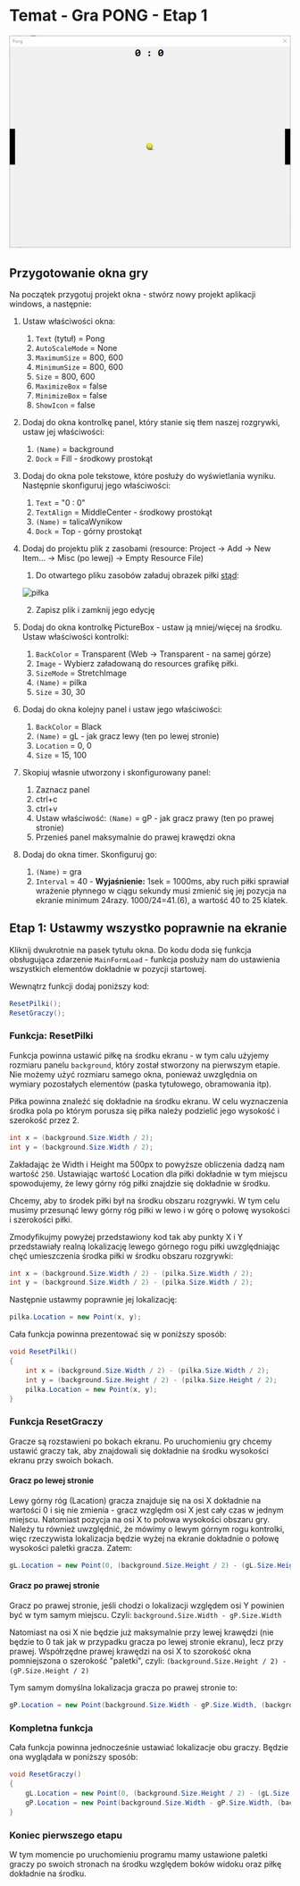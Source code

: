 # Temat - Gra PONG - Etap 1

![screen](Grafiki/T22_screen01.png)

## Przygotowanie okna gry

Na początek przygotuj projekt okna - stwórz nowy projekt aplikacji windows, a następnie:

1. Ustaw właściwości okna:
   1. `Text` (tytuł) = Pong
   2. `AutoScaleMode` = None
   3. `MaximumSize` = 800, 600
   4. `MinimumSize` = 800, 600
   5. `Size` = 800, 600
   6. `MaximizeBox` = false
   7. `MinimizeBox` = false
   8. `ShowIcon` = false
2. Dodaj do okna kontrolkę panel, który stanie się tłem naszej rozgrywki, ustaw jej właściwości:
   1. `(Name)` = background
   2. `Dock` = Fill - środkowy prostokąt
3. Dodaj do okna pole tekstowe, które posłuży do wyświetlania wyniku. Następnie skonfiguruj jego właściwości:
   1. `Text` = "0 : 0"
   2. `TextAlign` = MiddleCenter - środkowy prostokąt
   3. `(Name)` = talicaWynikow
   4. `Dock` = Top - górny prostokąt
4. Dodaj do projektu plik z zasobami (resource: Project -> Add -> New Item... -> Misc (po lewej) -> Empty Resource File)
   1. Do otwartego pliku zasobów załaduj obrazek piłki [stąd](Grafiki/pilka.png):

    ![piłka](Grafiki/pilka.png)

   2. Zapisz plik i zamknij jego edycję
5. Dodaj do okna kontrolkę PictureBox - ustaw ją mniej/więcej na środku. Ustaw właściwości kontrolki:
   1. `BackColor` = Transparent (Web -> Transparent - na samej górze)
   2. `Image` - Wybierz załadowaną do resources grafikę piłki.
   3. `SizeMode` = StretchImage
   4. `(Name)` = pilka
   5. `Size` = 30, 30
6. Dodaj do okna kolejny panel i ustaw jego właściwości:
   1. `BackColor` = Black
   2. `(Name)` = gL - jak gracz lewy (ten po lewej stronie)
   3. `Location` = 0, 0
   4. `Size` = 15, 100
7. Skopiuj własnie utworzony i skonfigurowany panel:
   1. Zaznacz panel
   2. ctrl+c
   3. ctrl+v
   4. Ustaw właściwość: `(Name)` = gP - jak gracz prawy (ten po prawej stronie)
   5. Przenieś panel maksymalnie do prawej krawędzi okna
8. Dodaj do okna timer. Skonfiguruj go:
   1. `(Name)` = gra
   2. `Interval` = 40 - **Wyjaśnienie:** 1sek = 1000ms, aby ruch piłki sprawiał wrażenie płynnego w ciągu sekundy musi zmienić się jej pozycja na ekranie minimum 24razy. 1000/24=41.(6), a wartość 40 to 25 klatek.

## Etap 1: Ustawmy wszystko poprawnie na ekranie

Kliknij dwukrotnie na pasek tytułu okna. Do kodu doda się funkcja obsługująca zdarzenie `MainFormLoad` - funkcja posłuży nam do ustawienia wszystkich elementów dokładnie w pozycji startowej.

Wewnątrz funkcji dodaj poniższy kod:
```csharp
ResetPilki();
ResetGraczy();
```

### Funkcja: ResetPilki
Funkcja powinna ustawić piłkę na środku ekranu - w tym calu użyjemy rozmiaru panelu `background`, który został stworzony na pierwszym etapie. Nie możemy użyć rozmiaru samego okna, ponieważ uwzględnia on wymiary pozostałych elementów (paska tytułowego, obramowania itp).

Piłka powinna znaleźć się dokładnie na środku ekranu. W celu wyznaczenia środka pola po którym porusza się piłka należy podzielić jego wysokość i szerokość przez 2.

```csharp
int x = (background.Size.Width / 2);
int y = (background.Size.Width / 2);
```

Zakładając że Width i Height ma 500px to powyższe obliczenia dadzą nam wartość `250`. Ustawiając wartość Location dla piłki dokładnie w tym miejscu spowodujemy, że lewy górny róg piłki znajdzie się dokładnie w środku. 

Chcemy, aby to środek piłki był na środku obszaru rozgrywki. W tym celu musimy przesunąć lewy górny róg piłki w lewo i w górę o połowę wysokości i szerokości piłki.

Zmodyfikujmy powyżej przedstawiony kod tak aby punkty X i Y przedstawiały realną lokalizację lewego górnego rogu piłki uwzględniając chęć umieszczenia środka piłki w środku obszaru rozgrywki:

```csharp
int x = (background.Size.Width / 2) - (pilka.Size.Width / 2);
int y = (background.Size.Width / 2) - (pilka.Size.Width / 2);
```

Następnie ustawmy poprawnie jej lokalizację:
```csharp
pilka.Location = new Point(x, y);
```

Cała funkcja powinna prezentować się w poniższy sposób:
```csharp
void ResetPilki()
{
	int x = (background.Size.Width / 2) - (pilka.Size.Width / 2);
	int y = (background.Size.Height / 2) - (pilka.Size.Height / 2);
	pilka.Location = new Point(x, y);
}
```

### Funkcja ResetGraczy

Gracze są rozstawieni po bokach ekranu. Po uruchomieniu gry chcemy ustawić graczy tak, aby znajdowali się dokładnie na środku wysokości ekranu przy swoich bokach.

#### Gracz po lewej stronie 

Lewy górny róg (Lacation) gracza znajduje się na osi X dokładnie na wartości 0 i się nie zmienia - gracz względm osi X jest cały czas w jednym miejscu. Natomiast pozycja na osi X to połowa wysokości obszaru gry. Należy tu również uwzględnić, że mówimy o lewym górnym rogu kontrolki, więc rzeczywista lokalizacja będzie wyżej na ekranie dokładnie o połowę wysokości paletki gracza. Zatem:

```csharp
gL.Location = new Point(0, (background.Size.Height / 2) - (gL.Size.Height / 2));
```

#### Gracz po prawej stronie 

Gracz po prawej stronie, jeśli chodzi o lokalizacji względem osi Y powinien być w tym samym miejscu. Czyli: `background.Size.Width - gP.Size.Width`

Natomiast na osi X nie będzie już maksymalnie przy lewej krawędzi (nie będzie to 0 tak jak w przypadku gracza po lewej stronie ekranu), lecz przy prawej. Współrzędne prawej krawędzi na osi X to szorokość okna pomniejszona o szerokość "paletki", czyli: `(background.Size.Height / 2) - (gP.Size.Height / 2)`

Tym samym domyślna lokalizacja gracza po prawej stronie to:

```csharp
gP.Location = new Point(background.Size.Width - gP.Size.Width, (background.Size.Height / 2) - (gP.Size.Height / 2));
```

### Kompletna funkcja
Cała funkcja powinna jednocześnie ustawiać lokalizacje obu graczy. Będzie ona wyglądała w poniższy sposób:

```csharp
void ResetGraczy()
{
	gL.Location = new Point(0, (background.Size.Height / 2) - (gL.Size.Height / 2));
	gP.Location = new Point(background.Size.Width - gP.Size.Width, (background.Size.Height / 2) - (gP.Size.Height / 2));
}
```

### Koniec pierwszego etapu

W tym momencie po uruchomieniu programu mamy ustawione paletki graczy po swoich stronach na środku względem boków widoku oraz piłkę dokładnie na środku.